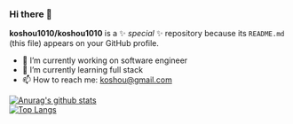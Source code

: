 ### Hi there 👋


**koshou1010/koshou1010** is a ✨ _special_ ✨ repository because its `README.md` (this file) appears on your GitHub profile.



- 🔭 I’m currently working on software engineer
- 🌱 I’m currently learning full stack
- 📫 How to reach me: koshou@gmail.com




[![Anurag's github stats](https://github-readme-stats.vercel.app/api?username=koshou1010&theme=gruvbox)](https://github.com/koshou1010/github-readme-stats)  
[![Top Langs](https://github-readme-stats.vercel.app/api/top-langs/?username=koshou1010&layout=compact&theme=gruvbox)](https://github.com/koshou1010/github-readme-stats)
